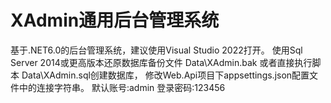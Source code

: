 # XAdmin通用后台管理系统
基于.NET6.0的后台管理系统，建议使用Visual Studio 2022打开。
使用Sql Server 2014或更高版本还原数据库备份文件 Data\XAdmin.bak 或者直接执行脚本 Data\XAdmin.sql创建数据库，
修改Web.Api项目下appsettings.json配置文件中的连接字符串。
默认账号:admin 登录密码:123456
